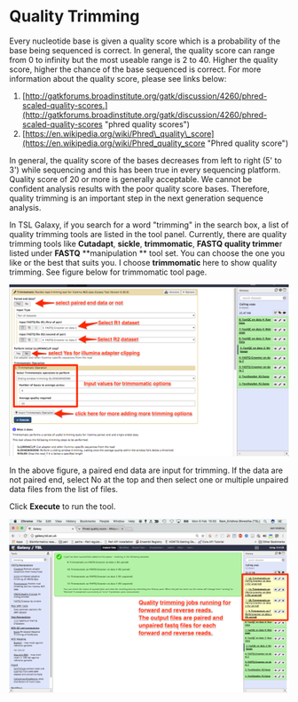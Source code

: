 # Quality Trimming

Every nucleotide base is given a quality score which is a probability of the base being sequenced is correct. In general, the quality score can range from 0 to infinity but the most useable range is 2 to 40. Higher the quality score, higher the chance of the base sequenced is correct.  For more information about the quality score, please see links below:

1. [http://gatkforums.broadinstitute.org/gatk/discussion/4260/phred-scaled-quality-scores.](http://gatkforums.broadinstitute.org/gatk/discussion/4260/phred-scaled-quality-scores "phred quality scores")
2. [https://en.wikipedia.org/wiki/Phred\_quality\_score](https://en.wikipedia.org/wiki/Phred_quality_score "Phred quality score")

In general, the quality score of the bases decreases from left to right \(5' to 3'\) while sequencing and this has been true in every sequencing platform. Quality score of 20 or more is generally acceptable. We cannot be confident analysis results with the poor quality score bases. Therefore, quality trimming is an important step in the next generation sequence analysis.

In TSL Galaxy, if you search for a word "trimming" in the search box, a list of quality trimming tools are listed in the tool panel. Currently, there are quality trimming tools like **Cutadapt**, **sickle**, **trimmomatic**, **FASTQ quality trimme**r listed under **FASTQ** **manipulation ** tool set. You can choose the one you like or the best that suits you. I choose **trimmomatic** here to show quality trimming. See figure below for trimmomatic tool page.

![](/assets/trimmomatic_1.png)



In the above figure, a paired end data are input for trimming. If the data are not paired end, select No at the top and then select one or multiple unpaired data files from the list of files.

Click **Execute** to run the tool.



![](/assets/trimmomatic_2.png)




